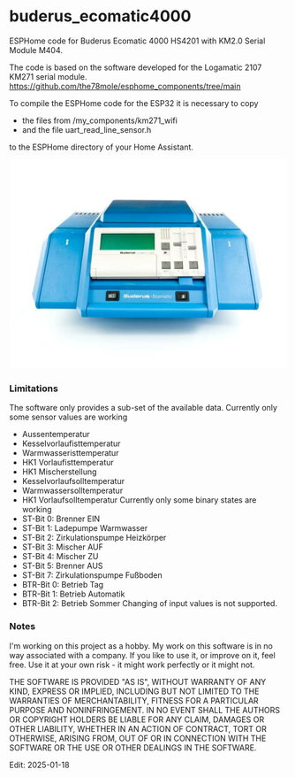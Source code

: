 # buderus_ecomatic4000
ESPHome code for Buderus Ecomatic 4000 HS4201 with KM2.0 Serial Module M404.

The code is based on the software developed for the Logamatic 2107 KM271 serial module.
https://github.com/the78mole/esphome_components/tree/main

To compile the ESPHome code for the ESP32 it is necessary to copy
- the files from /my_components/km271_wifi
- and the file uart_read_line_sensor.h 

to the ESPHome directory of your Home Assistant.

<img src="https://github.com/GernotAlthammer/buderus_ecomatic4000/blob/main/Pictures/hs4201.jpg">

<h3 tabindex="-1" class="heading-element" dir="auto">Limitations</h3>

The software only provides a sub-set of the available data.
Currently only some sensor values are working
- Aussentemperatur
- Kesselvorlaufisttemperatur
- Warmwasseristtemperatur
- HK1 Vorlaufisttemperatur
- HK1 Mischerstellung
- Kesselvorlaufsolltemperatur
- Warmwassersolltemperatur
- HK1 Vorlaufsolltemperatur
Currently only some binary states are working
- ST-Bit 0: Brenner EIN
- ST-Bit 1: Ladepumpe Warmwasser
- ST-Bit 2: Zirkulationspumpe Heizkörper
- ST-Bit 3: Mischer AUF
- ST-Bit 4: Mischer ZU
- ST-Bit 5: Brenner AUS
- ST-Bit 7: Zirkulationspumpe Fußboden
- BTR-Bit 0: Betrieb Tag
- BTR-Bit 1: Betrieb Automatik
- BTR-Bit 2: Betrieb Sommer
Changing of input values is not supported.

<h3 tabindex="-1" class="heading-element" dir="auto">Notes</h3>
I'm working on this project as a hobby. My work on this software is in no way associated with a company. If you like to use it, or improve on it, feel free. Use it at your own risk - it might work perfectly or it might not.

THE SOFTWARE IS PROVIDED "AS IS", WITHOUT WARRANTY OF ANY KIND, EXPRESS OR IMPLIED, INCLUDING BUT NOT LIMITED TO THE WARRANTIES OF MERCHANTABILITY, FITNESS FOR A PARTICULAR PURPOSE AND NONINFRINGEMENT. IN NO EVENT SHALL THE AUTHORS OR COPYRIGHT HOLDERS BE LIABLE FOR ANY CLAIM, DAMAGES OR OTHER LIABILITY, WHETHER IN AN ACTION OF CONTRACT, TORT OR OTHERWISE, ARISING FROM, OUT OF OR IN CONNECTION WITH THE SOFTWARE OR THE USE OR OTHER DEALINGS IN THE SOFTWARE.


Edit: 2025-01-18

